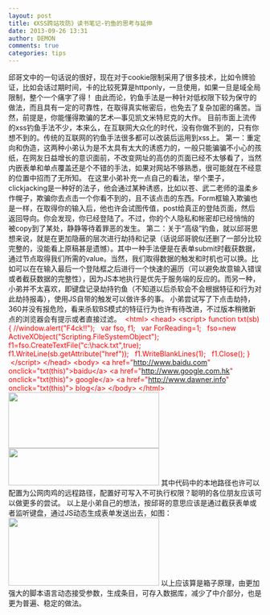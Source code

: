 ```yaml
---
layout: post
title: 《XSS跨站攻防》读书笔记-钓鱼的思考与延伸
date: 2013-09-26 13:31
author: DEMON
comments: true
categories: tips
---
```

邱哥文中的一句话说的很好，现在对于cookie限制采用了很多技术，比如令牌验证，比如会话过期时间，卡的比较死算是httponly，一旦使用，如果一旦是域全局限制，整个一个痛字了得！
由此而论，钓鱼手法是一种针对低权限下较为保守的做法，而且具有一定的可靠性，在取得真实帐密后，也免去了复杂加密的痛苦。当然，前提是，你能懂得欺骗的艺术—事见凯文米特尼克的大作。
目前市面上流传的xss钓鱼手法不少，本来么，在互联网大众化的时代，没有你做不到的，只有你想不到的。传统的互联网的钓鱼手法很多都可以改装后运用到xss上。
第一：重定向和伪造，这两种小弟认为是不太具有太大的诱惑力的，一般只能骗骗不小心的孩纸，在网友日益增长的意识面前，不改变网址的高仿的页面已经不太够看了，当然内嵌表单和单点覆盖还是个不错的手法，如果对网站不够熟悉，很可能就在不经意的位置中招而了无所知。
在这里小弟补充一点自己的看法，举个栗子，clickjacking是一种好的法子，他会通过某种诱惑，比如以苍、武二老师的温柔乡作幌子，欺骗你去点击一个你看不到的，且不该点击的东西。Form框输入欺骗也是一样，在取得你的输入后，他也许会试图传值，post给真正的登陆页面，然后返回导向。你会发现，你已经登陆了。不过，你的个人隐私和帐密却已经悄悄的 被copy到了某处，静静等待着罪恶的发生。
第二：关于“高级”钓鱼，就以邱哥思想来说，就是在更加隐蔽的层次进行劫持和记录（话说邱哥貌似还删了一部分比较完整的，没能看上原稿甚是遗憾）。其中一种手法便是在表单submit时截获数据，通过节点取得我们所需的value。当然，我们取得数据的触发和时机也可以换。比如可以在在输入最后一个登陆框之后进行一个快速的遍历（可以避免故意输入错误或者截获数据的完整性），因为JS本地执行是优先于服务端的反应的。而另一种，小弟并不太喜欢，即键盘记录劫持钓鱼（不知道以后杀软会不会根据特征和行为对此劫持报毒），使用JS自带的触发可以做许多的事。
小弟尝试写了下点击劫持，360并没有报危险，看来杀软BS模式的特征行为也许有待改进，不过版本稍微新点的浏览器会有提示或者直接过滤。
<span style="color: #ff0000;"> &lt;html&gt;</span>
<span style="color: #ff0000;">&lt;head&gt;</span>
<span style="color: #ff0000;">&lt;script&gt;</span>
<span style="color: #ff0000;">function txt(sb)</span>
<span style="color: #ff0000;">{</span>
<span style="color: #ff0000;">//window.alert("F4ck!!");</span>
<span style="color: #ff0000;">  var fso, f1;</span>
<span style="color: #ff0000;">  var ForReading=1;</span>
<span style="color: #ff0000;">  fso=new ActiveXObject("Scripting.FileSystemObject");</span>
<span style="color: #ff0000;">  f1=fso.CreateTextFile("c:\\hack.txt",true);</span>
<span style="color: #ff0000;">  f1.WriteLine(sb.getAttribute("href"));</span>
<span style="color: #ff0000;">  f1.WriteBlankLines(1);</span>
<span style="color: #ff0000;">  f1.Close();</span>
<span style="color: #ff0000;">}</span>
<span style="color: #ff0000;"> &lt;/script&gt;</span>
<span style="color: #ff0000;">&lt;/head&gt;</span>
<span style="color: #ff0000;">&lt;body&gt;</span>
<span style="color: #ff0000;">&lt;a href="http://www.baidu.com" onclick="txt(this)"&gt;baidu&lt;/a&gt;</span>
<span style="color: #ff0000;">&lt;a href="http://www.google.com.hk" onclick="txt(this)"&gt; google&lt;/a&gt;</span>
<span style="color: #ff0000;">&lt;a href="http://www.dawner.info" onclick="txt(this)"&gt; blog&lt;/a&gt;</span>
<span style="color: #ff0000;">&lt;/body&gt;</span>
<span style="color: #ff0000;">&lt;/html&gt;</span>
<a href="http://www.dawner.info/wp-content/uploads/2013/09/1.png"><img class="alignnone size-medium wp-image-195" title="1" src="http://www.dawner.info/wp-content/uploads/2013/09/1-300x111.png" alt="" width="300" height="111" /></a>
<a href="http://www.dawner.info/wp-content/uploads/2013/09/2.png"><img class="alignnone size-medium wp-image-196" title="2" src="http://www.dawner.info/wp-content/uploads/2013/09/2-300x74.png" alt="" width="300" height="74" /></a>
其中代码中的本地路径也许可以配置为公网肉鸡的远程路径，配置好可写入不可执行权限？聪明的各位朋友应该可以做更多的尝试。
以上是小弟自己的想法，按邱哥的意思应该是通过截获表单或者监听键盘，通过JS动态生成表单发送出去，如图：
<a href="http://www.dawner.info/wp-content/uploads/2013/09/3.png"><img class="alignnone size-medium wp-image-197" title="3" src="http://www.dawner.info/wp-content/uploads/2013/09/3-300x135.png" alt="" width="300" height="135" /></a>
以上应该算是箱子原理，由更加强大的脚本语言动态接受参数，生成条目，可存入数据库，减少了中介部分，也是更为普遍、稳定的做法。
